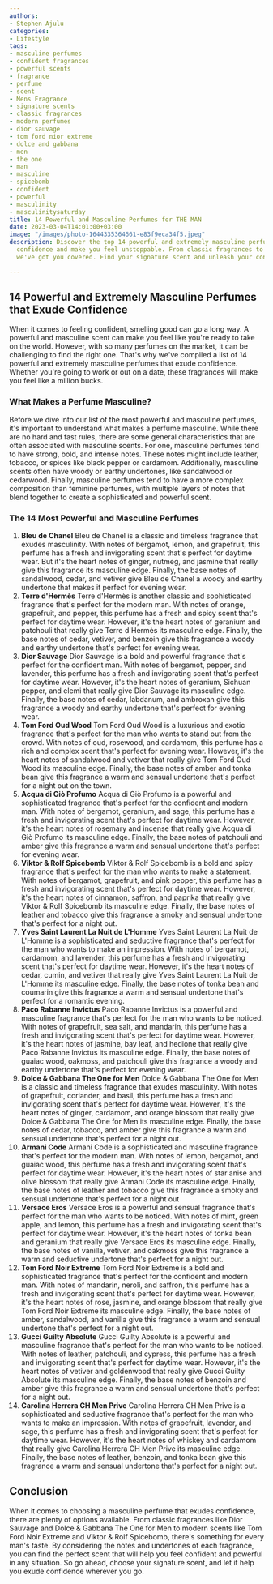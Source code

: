 ```yaml
---
authors:
- Stephen Ajulu
categories:
- Lifestyle
tags:
- masculine perfumes
- confident fragrances
- powerful scents
- fragrance
- perfume
- scent
- Mens Fragrance
- signature scents
- classic fragrances
- modern perfumes
- dior sauvage
- tom ford nior extreme
- dolce and gabbana
- men
- the one
- man
- masculine
- spicebomb
- confident
- powerful
- masculinity
- masculinitysaturday
title: 14 Powerful and Masculine Perfumes for THE MAN
date: 2023-03-04T14:01:00+03:00
image: "/images/photo-1644335364661-e83f9eca34f5.jpeg"
description: Discover the top 14 powerful and extremely masculine perfumes that exude
  confidence and make you feel unstoppable. From classic fragrances to modern scents,
  we've got you covered. Find your signature scent and unleash your confidence today!

---
```

## 14 Powerful and Extremely Masculine Perfumes that Exude Confidence

When it comes to feeling confident, smelling good can go a long way. A powerful and masculine scent can make you feel like you're ready to take on the world. However, with so many perfumes on the market, it can be challenging to find the right one. That's why we've compiled a list of 14 powerful and extremely masculine perfumes that exude confidence. Whether you're going to work or out on a date, these fragrances will make you feel like a million bucks.

### What Makes a Perfume Masculine?

Before we dive into our list of the most powerful and masculine perfumes, it's important to understand what makes a perfume masculine. While there are no hard and fast rules, there are some general characteristics that are often associated with masculine scents. For one, masculine perfumes tend to have strong, bold, and intense notes. These notes might include leather, tobacco, or spices like black pepper or cardamom. Additionally, masculine scents often have woody or earthy undertones, like sandalwood or cedarwood. Finally, masculine perfumes tend to have a more complex composition than feminine perfumes, with multiple layers of notes that blend together to create a sophisticated and powerful scent.

### The 14 Most Powerful and Masculine Perfumes

 1. **Bleu de Chanel** Bleu de Chanel is a classic and timeless fragrance that exudes masculinity. With notes of bergamot, lemon, and grapefruit, this perfume has a fresh and invigorating scent that's perfect for daytime wear. But it's the heart notes of ginger, nutmeg, and jasmine that really give this fragrance its masculine edge. Finally, the base notes of sandalwood, cedar, and vetiver give Bleu de Chanel a woody and earthy undertone that makes it perfect for evening wear.
 2. **Terre d'Hermès** Terre d'Hermès is another classic and sophisticated fragrance that's perfect for the modern man. With notes of orange, grapefruit, and pepper, this perfume has a fresh and spicy scent that's perfect for daytime wear. However, it's the heart notes of geranium and patchouli that really give Terre d'Hermès its masculine edge. Finally, the base notes of cedar, vetiver, and benzoin give this fragrance a woody and earthy undertone that's perfect for evening wear.
 3. **Dior Sauvage** Dior Sauvage is a bold and powerful fragrance that's perfect for the confident man. With notes of bergamot, pepper, and lavender, this perfume has a fresh and invigorating scent that's perfect for daytime wear. However, it's the heart notes of geranium, Sichuan pepper, and elemi that really give Dior Sauvage its masculine edge. Finally, the base notes of cedar, labdanum, and ambroxan give this fragrance a woody and earthy undertone that's perfect for evening wear.
 4. **Tom Ford Oud Wood** Tom Ford Oud Wood is a luxurious and exotic fragrance that's perfect for the man who wants to stand out from the crowd. With notes of oud, rosewood, and cardamom, this perfume has a rich and complex scent that's perfect for evening wear. However, it's the heart notes of sandalwood and vetiver that really give Tom Ford Oud Wood its masculine edge. Finally, the base notes of amber and tonka bean give this fragrance a warm and sensual undertone that's perfect for a night out on the town.
 5. **Acqua di Giò Profumo** Acqua di Giò Profumo is a powerful and sophisticated fragrance that's perfect for the confident and modern man. With notes of bergamot, geranium, and sage, this perfume has a fresh and invigorating scent that's perfect for daytime wear. However, it's the heart notes of rosemary and incense that really give Acqua di Giò Profumo its masculine edge. Finally, the base notes of patchouli and amber give this fragrance a warm and sensual undertone that's perfect for evening wear.
 6. **Viktor & Rolf Spicebomb** Viktor & Rolf Spicebomb is a bold and spicy fragrance that's perfect for the man who wants to make a statement. With notes of bergamot, grapefruit, and pink pepper, this perfume has a fresh and invigorating scent that's perfect for daytime wear. However, it's the heart notes of cinnamon, saffron, and paprika that really give Viktor & Rolf Spicebomb its masculine edge. Finally, the base notes of leather and tobacco give this fragrance a smoky and sensual undertone that's perfect for a night out.
 7. **Yves Saint Laurent La Nuit de L'Homme** Yves Saint Laurent La Nuit de L'Homme is a sophisticated and seductive fragrance that's perfect for the man who wants to make an impression. With notes of bergamot, cardamom, and lavender, this perfume has a fresh and invigorating scent that's perfect for daytime wear. However, it's the heart notes of cedar, cumin, and vetiver that really give Yves Saint Laurent La Nuit de L'Homme its masculine edge. Finally, the base notes of tonka bean and coumarin give this fragrance a warm and sensual undertone that's perfect for a romantic evening.
 8. **Paco Rabanne Invictus** Paco Rabanne Invictus is a powerful and masculine fragrance that's perfect for the man who wants to be noticed. With notes of grapefruit, sea salt, and mandarin, this perfume has a fresh and invigorating scent that's perfect for daytime wear. However, it's the heart notes of jasmine, bay leaf, and hedione that really give Paco Rabanne Invictus its masculine edge. Finally, the base notes of guaiac wood, oakmoss, and patchouli give this fragrance a woody and earthy undertone that's perfect for evening wear.
 9. **Dolce & Gabbana The One for Men** Dolce & Gabbana The One for Men is a classic and timeless fragrance that exudes masculinity. With notes of grapefruit, coriander, and basil, this perfume has a fresh and invigorating scent that's perfect for daytime wear. However, it's the heart notes of ginger, cardamom, and orange blossom that really give Dolce & Gabbana The One for Men its masculine edge. Finally, the base notes of cedar, tobacco, and amber give this fragrance a warm and sensual undertone that's perfect for a night out.
10. **Armani Code** Armani Code is a sophisticated and masculine fragrance that's perfect for the modern man. With notes of lemon, bergamot, and guaiac wood, this perfume has a fresh and invigorating scent that's perfect for daytime wear. However, it's the heart notes of star anise and olive blossom that really give Armani Code its masculine edge. Finally, the base notes of leather and tobacco give this fragrance a smoky and sensual undertone that's perfect for a night out
11. **Versace Eros** Versace Eros is a powerful and sensual fragrance that's perfect for the man who wants to be noticed. With notes of mint, green apple, and lemon, this perfume has a fresh and invigorating scent that's perfect for daytime wear. However, it's the heart notes of tonka bean and geranium that really give Versace Eros its masculine edge. Finally, the base notes of vanilla, vetiver, and oakmoss give this fragrance a warm and seductive undertone that's perfect for a night out.
12. **Tom Ford Noir Extreme** Tom Ford Noir Extreme is a bold and sophisticated fragrance that's perfect for the confident and modern man. With notes of mandarin, neroli, and saffron, this perfume has a fresh and invigorating scent that's perfect for daytime wear. However, it's the heart notes of rose, jasmine, and orange blossom that really give Tom Ford Noir Extreme its masculine edge. Finally, the base notes of amber, sandalwood, and vanilla give this fragrance a warm and sensual undertone that's perfect for a night out.
13. **Gucci Guilty Absolute** Gucci Guilty Absolute is a powerful and masculine fragrance that's perfect for the man who wants to be noticed. With notes of leather, patchouli, and cypress, this perfume has a fresh and invigorating scent that's perfect for daytime wear. However, it's the heart notes of vetiver and goldenwood that really give Gucci Guilty Absolute its masculine edge. Finally, the base notes of benzoin and amber give this fragrance a warm and sensual undertone that's perfect for a night out.
14. **Carolina Herrera CH Men Prive** Carolina Herrera CH Men Prive is a sophisticated and seductive fragrance that's perfect for the man who wants to make an impression. With notes of grapefruit, lavender, and sage, this perfume has a fresh and invigorating scent that's perfect for daytime wear. However, it's the heart notes of whiskey and cardamom that really give Carolina Herrera CH Men Prive its masculine edge. Finally, the base notes of leather, benzoin, and tonka bean give this fragrance a warm and sensual undertone that's perfect for a night out.

## Conclusion

When it comes to choosing a masculine perfume that exudes confidence, there are plenty of options available. From classic fragrances like Dior Sauvage and Dolce & Gabbana The One for Men to modern scents like Tom Ford Noir Extreme and Viktor & Rolf Spicebomb, there's something for every man's taste. By considering the notes and undertones of each fragrance, you can find the perfect scent that will help you feel confident and powerful in any situation. So go ahead, choose your signature scent, and let it help you exude confidence wherever you go.
